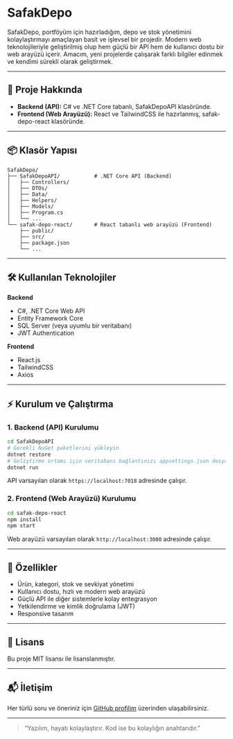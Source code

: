 # SafakDepo

SafakDepo, portföyüm için hazırladığım, depo ve stok yönetimini kolaylaştırmayı amaçlayan basit ve işlevsel bir projedir. Modern web teknolojileriyle geliştirilmiş olup hem güçlü bir API hem de kullanıcı dostu bir web arayüzü içerir. Amacım, yeni projelerde çalışarak farklı bilgiler edinmek ve kendimi sürekli olarak geliştirmek.

---

## 🚀 Proje Hakkında

- **Backend (API):** C# ve .NET Core tabanlı, SafakDepoAPI klasöründe.
- **Frontend (Web Arayüzü):** React ve TailwindCSS ile hazırlanmış, safak-depo-react klasöründe.

---

## 📦 Klasör Yapısı

```
SafakDepo/
├── SafakDepoAPI/           # .NET Core API (Backend)
│   ├── Controllers/
│   ├── DTOs/
│   ├── Data/
│   ├── Helpers/
│   ├── Models/
│   ├── Program.cs
│   └── ...
└── safak-depo-react/       # React tabanlı web arayüzü (Frontend)
    ├── public/
    ├── src/
    ├── package.json
    └── ...
```

---

## 🛠️ Kullanılan Teknolojiler

**Backend**
- C#, .NET Core Web API
- Entity Framework Core
- SQL Server (veya uyumlu bir veritabanı)
- JWT Authentication

**Frontend**
- React.js
- TailwindCSS
- Axios

---

## ⚡ Kurulum ve Çalıştırma

### 1. Backend (API) Kurulumu

```bash
cd SafakDepoAPI
# Gerekli NuGet paketlerini yükleyin
dotnet restore
# Geliştirme ortamı için veritabanı bağlantınızı appsettings.json dosyasında güncelleyin
dotnet run
```

API varsayılan olarak `https://localhost:7018` adresinde çalışır.

### 2. Frontend (Web Arayüzü) Kurulumu

```bash
cd safak-depo-react
npm install
npm start
```

Web arayüzü varsayılan olarak `http://localhost:3000` adresinde çalışır.

---

## 🎯 Özellikler

- Ürün, kategori, stok ve sevkiyat yönetimi
- Kullanıcı dostu, hızlı ve modern web arayüzü
- Güçlü API ile diğer sistemlerle kolay entegrasyon
- Yetkilendirme ve kimlik doğrulama (JWT)
- Responsive tasarım

---

## 📄 Lisans

Bu proje MIT lisansı ile lisanslanmıştır.

---

## 📬 İletişim

Her türlü soru ve öneriniz için [GitHub profilim](https://github.com/safaktomrukcu) üzerinden ulaşabilirsiniz.

---

> “Yazılım, hayatı kolaylaştırır. Kod ise bu kolaylığın anahtarıdır.”
